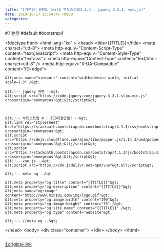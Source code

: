 ```yaml
---
title: "[기본형] HTML (with 부트스트랩4.1.3 , jquery 3.3.1, vue.js)"
date: 2018-10-17 15:54:46 +0900
categories: 
---
```

  

#기본형 #default #bootstrap4
  

&lt;!doctype html&gt;
&lt;html lang="ko" &gt;
&lt;head&gt;
	&lt;title&gt;{{TITLE}}&lt;/title&gt;
	&lt;meta charset="utf-8"&gt;
	&lt;meta http-equiv="Content-Script-Type" content="text/javascript"&gt;
	&lt;meta http-equiv="Content-Style-Type" content="text/css"&gt;
	&lt;meta http-equiv="Content-Type" content="text/html; charset=utf-8" /&gt;
	&lt;meta http-equiv="X-UA-Compatible" content="IE=edge"&gt;
	
	&lt;meta name="viewport" content="width=device-width, initial-scale=1.0" /&gt;
	
	&lt;!-- jquery 관련 --&gt;
	&lt;script src="https://code.jquery.com/jquery-3.3.1.slim.min.js" crossorigin="anonymous"&gt;&lt;/script&gt;  
  
  

	&lt;!-- 부트스트랩 4 : IE8지원안됨! --&gt;
	&lt;link rel="stylesheet" href="https://stackpath.bootstrapcdn.com/bootstrap/4.1.3/css/bootstrap.min.css" crossorigin="anonymous"&gt; 
	&lt;script src="https://cdnjs.cloudflare.com/ajax/libs/popper.js/1.14.3/umd/popper.min.js" crossorigin="anonymous"&gt;&lt;/script&gt; 
	&lt;script src="https://stackpath.bootstrapcdn.com/bootstrap/4.1.3/js/bootstrap.min.js" crossorigin="anonymous"&gt;&lt;/script&gt;
	&lt;!-- vue.js --&gt;
	&lt;script src="https://cdn.jsdelivr.net/npm/vue"&gt;&lt;/script&gt;
	
	&lt;!-- meta og --&gt;
	
	&lt;meta property="og:title" content="{{TITLE}}"&gt;
	&lt;meta property="og:description" content="{{TITLE}}"&gt;
	&lt;meta name="og:image" content="http://www.mins01.com/img/logo.gif"&gt;
	&lt;meta property="og:image:width" content="190"&gt;
	&lt;meta property="og:image:height" content="70" /&gt;
	&lt;meta property="og:site_name" content="{{TITLE}}" /&gt;
	&lt;meta property="og:type" content="website"&gt;
	
	&lt;!-- //meta og --&gt;
	
	
&lt;/head&gt;
&lt;body&gt;
	&lt;div class="container"&gt;
	&lt;/div&gt;
&lt;/body&gt;
&lt;/html&gt;





***
[🔗original-link](http://www.mins01.com/mh/tech/read/1205)